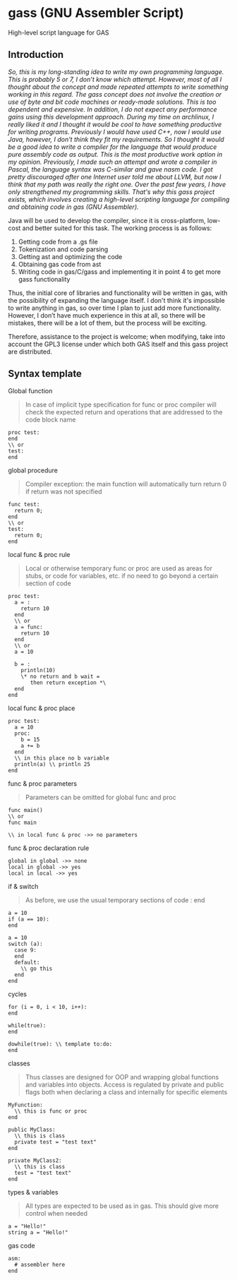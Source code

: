 # gass (GNU Assembler Script)
High-level script language for GAS

## Introduction

*So, this is my long-standing idea to write my own programming language. This is probably 5 or 7, I don’t know which attempt. However, most of all I thought about the concept and made repeated attempts to write something working in this regard. The gass concept does not involve the creation or use of byte and bit code machines or ready-made solutions. This is too dependent and expensive. In addition, I do not expect any performance gains using this development approach. During my time on archlinux, I really liked it and I thought it would be cool to have something productive for writing programs. Previously I would have used C++, now I would use Java, however, I don't think they fit my requirements. So I thought it would be a good idea to write a compiler for the language that would produce pure assembly code as output. This is the most productive work option in my opinion. Previously, I made such an attempt and wrote a compiler in Pascal, the language syntax was C-similar and gave nasm code. I got pretty discouraged after one Internet user told me about LLVM, but now I think that my path was really the right one. Over the past few years, I have only strengthened my programming skills. That's why this gass project exists, which involves creating a high-level scripting language for compiling and obtaining code in gas (GNU Assembler).*

Java will be used to develop the compiler, since it is cross-platform, low-cost and better suited for this task.
The working process is as follows:
  1. Getting code from a .gs file
  2. Tokenization and code parsing
  3. Getting ast and optimizing the code
  4. Obtaining gas code from ast
  5. Writing code in gas/C/gass and implementing it in point 4 to get more gass functionality

Thus, the initial core of libraries and functionality will be written in gas, with the possibility of expanding the language itself. I don't think it's impossible to write anything in gas, so over time I plan to just add more functionality. However, I don’t have much experience in this at all, so there will be mistakes, there will be a lot of them, but the process will be exciting.

Therefore, assistance to the project is welcome; when modifying, take into account the GPL3 license under which both GAS itself and this gass project are distributed.

## Syntax template
Global function
> In case of implicit type specification for func or proc compiler will check the expected return and operations that  are addressed to the code block name
```
proc test:
end
\\ or
test:
end
```
global procedure
> Compiler exception: the main function will automatically turn return 0 if return was not specified
```
func test:
  return 0;
end
\\ or
test:
  return 0;
end
```
local func & proc rule
> Local or otherwise temporary func or proc are used as areas for stubs, or code for variables, etc. if no need to go beyond a certain section of code
```
proc test:
  a = :
    return 10
  end
  \\ or
  a = func:
    return 10
  end
  \\ or
  a = 10

  b = :
    println(10)
    \* no return and b wait =
       then return exception *\
  end
end
```
local func & proc place
```
proc test:
  a = 10
  proc:
    b = 15
    a += b
  end
  \\ in this place no b variable
  println(a) \\ println 25
end
```
func & proc parameters
> Parameters can be omitted for global func and proc
```
func main()
\\ or
func main

\\ in local func & proc ->> no parameters
```
func & proc declaration rule
```
global in global ->> none
local in global ->> yes
local in local ->> yes
```
if & switch
> As before, we use the usual temporary sections of code : end
```
a = 10
if (a == 10):
end

a = 10
switch (a):
  case 9:
  end
  default:
    \\ go this
  end
end
```
cycles
```
for (i = 0, i < 10, i++):
end

while(true):
end

dowhile(true): \\ template to:do:
end
```
classes
> Thus classes are designed for OOP and wrapping global functions and variables into objects. Access is regulated by private and public flags both when declaring a class and internally for specific elements
```
MyFunction:
  \\ this is func or proc
end

public MyClass:
  \\ this is class
  private test = "test text"
end

private MyClass2:
  \\ this is class
  test = "test text"
end
```
types & variables
> All types are expected to be used as in gas. This should give more control when needed
```
a = "Hello!"
string a = "Hello!"
```
gas code
```
asm:
  # assembler here
end
```
